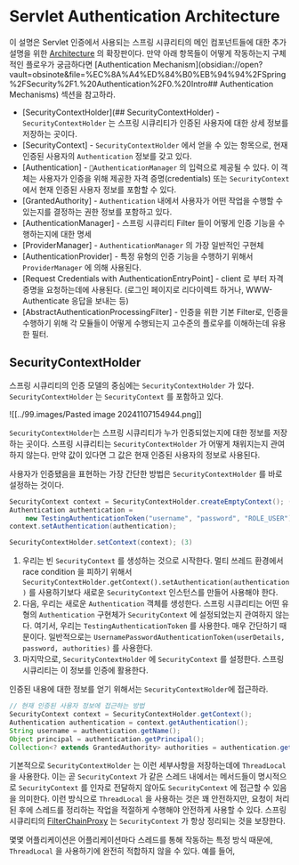 
# Servlet Authentication Architecture

이 설명은 Servlet 인증에서 사용되는 스프링 시큐리티의 메인 컴포넌트들에 대한 추가 설명을 위한 [Architecture](obsidian://open?vault=obsinote&file=%EC%8A%A4%ED%84%B0%EB%94%94%2FSpring%2FSecurity%2F0.%20Intro#Architecture) 의 확장판이다. 만약 아래 항목들이 어떻게 작동하는지 구체적인 플로우가 궁금하다면 [Authentication Mechanism](obsidian://open?vault=obsinote&file=%EC%8A%A4%ED%84%B0%EB%94%94%2FSpring%2FSecurity%2F1.%20Authentication%2F0.%20Intro## Authentication Mechanisms) 섹션을 참고하라. 

* [SecurityContextHolder](## SecurityContextHolder) - `SecurityContextHolder` 는 스프링 시큐리티가 인증된 사용자에 대한 상세 정보를 저장하는 곳이다.
* [SecurityContext] - `SecurityContextHolder` 에서 얻을 수 있는 항목으로, 현재 인증된 사용자의 `Authentication` 정보를 갖고 있다.
* [Authentication] - `AuthenticationManager` 의 입력으로 제공될 수 있다. 이 객체는 사용자가 인증을 위해 제공한 자격 증명(credentials) 또는 `SecurityContext` 에서 현재 인증된 사용자 정보를 포함할 수 있다.
* [GrantedAuthority] - `Authentication` 내에서 사용자가 어떤 작업을 수행할 수 있는지를 결정하는 권한 정보를 포함하고 있다.
* [AuthenticationManager] - 스프링 시큐리티 Filter 들이 어떻게 인증 기능을 수행하는지에 대한 명세
* [ProviderManager] - `AuthenticationManager` 의 가장 일반적인 구현체
* [AuthenticationProvider] - 특정 유형의 인증 기능을 수행하기 위해서 `ProviderManager` 에 의해 사용된다. 
* [Request Credentials with AuthenticationEntryPoint] - client 로 부터 자격 증명을 요청하는데에 사용된다. (로그인 페이지로 리다이렉트 하거나, WWW-Authenticate 응답을 보내는 등)
* [AbstractAuthenticationProcessingFilter] - 인증을 위한 기본 Filter로, 인증을 수행하기 위해 각 모듈들이 어떻게 수행되는지 고수준의 플로우를 이해하는데 유용한 필터.

## SecurityContextHolder

스프링 시큐리티의 인증 모델의 중심에는 `SecurityContextHolder` 가 있다. `SecurityContextHolder` 는 `SecurityContext` 를 포함하고 있다.

![[../99.images/Pasted image 20241107154944.png]]

`SecurityContextHolder`는 스프링 시큐리티가 누가 인증되었는지에 대한 정보를 저장하는 곳이다. 스프링 시큐리티는 `SecurityContextHolder` 가 어떻게 채워지는지 관여하지 않는다. 만약 값이 있다면 그 값은 현재 인증된 사용자의 정보로 사용된다. 

사용자가 인증됐음을 표현하는 가장 간단한 방법은 `SecurityContextHolder` 를 바로 설정하는 것이다.

```java
SecurityContext context = SecurityContextHolder.createEmptyContext(); (1)
Authentication authentication =
    new TestingAuthenticationToken("username", "password", "ROLE_USER"); (2)
context.setAuthentication(authentication);

SecurityContextHolder.setContext(context); (3)
```

1) 우리는 빈 `SecurityContext` 를 생성하는 것으로 시작한다. 멀티 쓰레드 환경에서 race condition 을 피하기 위해서 `SecurityContextHolder.getContext().setAuthentication(authentication)` 를 사용하기보다 새로운 `SecurityContext` 인스턴스를 만들어 사용해야 한다.
2) 다음, 우리는 새로운 `Authentication` 객체를 생성한다.  스프링 시큐리티는 어떤 유형의 `Authentication` 구현체가 `SecurityContext` 에 설정되었는지 관여하지 않는다. 여기서, 우리는 `TestingAuthenticationToken` 를 사용한다. 매우 간단하기 때문이다. 일반적으로는 `UsernamePasswordAuthenticationToken(userDetails, password, authorities)` 를 사용한다.
3) 마지막으로, `SecurityContextHolder` 에 `SecurityContext` 를 설정한다. 스프링 시큐리티는 이 정보를 인증에 활용한다.

인증된 내용에 대한 정보를 얻기 위해서는 `SecurityContextHolder`에 접근하라.

```java
// 현재 인증된 사용자 정보에 접근하는 방법
SecurityContext context = SecurityContextHolder.getContext();
Authentication authentication = context.getAuthentication();
String username = authentication.getName();
Object principal = authentication.getPrincipal();
Collection<? extends GrantedAuthority> authorities = authentication.getAuthorities();
```

기본적으로 `SecurityContextHolder` 는 이런 세부사항을 저장하는데에 `ThreadLocal` 을 사용한다. 이는 곧 `SecurityContext` 가 같은 스레드 내에서는 메서드들이 명시적으로 `SecurityContext` 를 인자로 전달하지 않아도 `SecurityContext` 에 접근할 수 있음을 의미한다. 이런 방식으로 `ThreadLocal` 을 사용하는 것은 꽤 안전하지만, 요청이 처리된 후에 스레드를 정리하는 작업을 적절하게 수행해야 안전하게 사용할 수 있다. 스프링 시큐리티의 [FilterChainProxy](obsidian://open?vault=obsinote&file=%EC%8A%A4%ED%84%B0%EB%94%94%2FSpring%2FSecurity%2F0.%20intro%2F0.%20Intro) 는 `SecurityContext` 가 항상 정리되는 것을 보장한다.

몇몇 어플리케이션은 어플리케이션마다 스레드를 통해 작동하는 특정 방식 때문에,  `ThreadLocal` 을 사용하기에 완전히 적합하지 않을 수 있다. 예를 들어, 